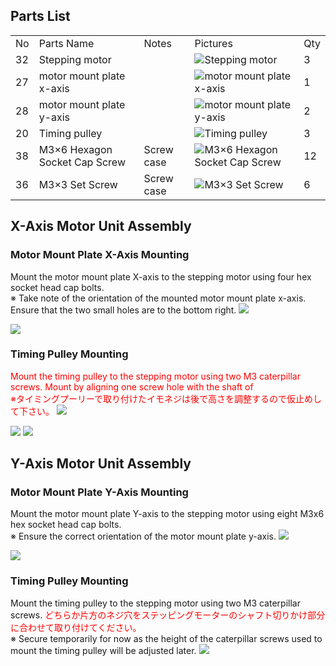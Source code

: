 ## Parts List
<table class="packing-list">
<tbody>
<tr>
<td>No</td>
<td>Parts Name</td>
<td>Notes</td>
<td class="packing-img">Pictures</td>
<td>Qty</td>
</tr>
<tr>
<td>32</td>
<td>Stepping motor</td>
<td></td>
<td><img src="./images/02/p1.jpg" alt="Stepping motor"></td>
<td>3</td>
</tr>
<tr>
<td>27</td>
<td>motor mount plate x-axis</td>
<td></td>
<td><img src="./images/02/p2.jpg" alt="motor mount plate x-axis"></td>
<td>1</td>
</tr>
<tr>
<td>28</td>
<td>motor mount plate y-axis</td>
<td></td>
<td><img src="./images/02/p3.jpg" alt="motor mount plate y-axis"></td>
<td>2</td>
</tr>
<tr>
<td>20</td>
<td>Timing pulley</td>
<td></td>
<td><img src="./images/02/p4.jpg" alt="Timing pulley"></td>
<td>3</td>
</tr>
<tr>
<td>38</td>
<td>M3&times;6 Hexagon Socket Cap Screw</td>
<td>Screw case</td>
<td><img src="./images/02/p5.jpg" alt="M3&times;6 Hexagon Socket Cap Screw"></td>
<td>12</td>
</tr>
<tr>
<td>36</td>
<td>M3&times;3 Set Screw</td>
<td>Screw case</td>
<td><img src="./images/02/p6.jpg" alt="M3&times;3 Set Screw"></td>
<td>6</td>
</tr>
</tbody>
</table>

## X-Axis Motor Unit Assembly
### Motor Mount Plate X-Axis Mounting
Mount the motor mount plate X-axis to the stepping motor using four hex socket head cap bolts.  
※ Take note of the orientation of the mounted motor mount plate x-axis. Ensure that the two small holes are to the bottom right.
<img src="./images/02/mini-300mm_02_01.jpg">

<img src="./images/02/mini-300mm_02_02.jpg">

### Timing Pulley Mounting
<font color="Red">Mount the timing pulley to the stepping motor using two M3 caterpillar screws. Mount by aligning one screw hole with the shaft of  
※タイミングプーリーで取り付けたイモネジは後で高さを調整するので仮止めして下さい。</font>
<img src="./images/02/mini-300mm_02_03.jpg">

<img src="./images/02/mini-300mm_02_04.jpg">

<img src="./images/02/mini-300mm_02_05.jpg">

## Y-Axis Motor Unit Assembly
### Motor Mount Plate Y-Axis Mounting
Mount the motor mount plate Y-axis to the stepping motor using eight M3x6 hex socket head cap bolts.   
※ Ensure the correct orientation of the motor mount plate y-axis.
<img src="./images/02/mini-300mm_02_06.jpg">

<img src="./images/02/mini-300mm_02_07.jpg">

### Timing Pulley Mounting
Mount the timing pulley to the stepping motor using two M3 caterpillar screws. <font color="Red">どちらか片方のネジ穴をステッピングモーターのシャフト切りかけ部分に合わせて取り付けてください。</font>  
※ Secure temporarily for now as the height of the caterpillar screws used to mount the timing pulley will be adjusted later.
<img src="./images/02/mini-300mm_02_08.jpg">
